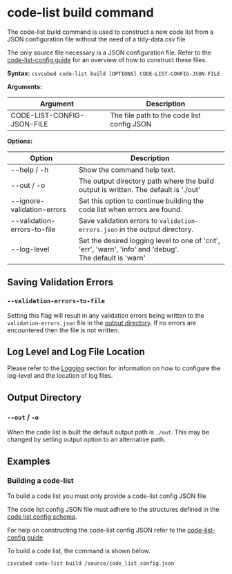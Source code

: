 # code-list build command

The code-list build command is used to construct a new code list from a JSON configuration file without the need of a tidy-data.csv file

The only source file necessary is a JSON configuration file. Refer to the [code-list-config guide](../configuration/code-list-config.md) for an overview of how to construct these files.

**Syntax:**
`csvcubed code-list build [OPTIONS] CODE-LIST-CONFIG-JSON-FILE`

**Arguments:**

| Argument                   | Description                                |
| -------------------------- | ------------------------------------------ |
| CODE-LIST-CONFIG-JSON-FILE | The file path to the code list config JSON |


**Options:**

| Option                      | Description                                                                                                     |
| --------------------------- | --------------------------------------------------------------------------------------------------------------- |
| --help / -h                 | Show the command help text.                                                                                     |
| --out / -o                  | The output directory path where the build output is written. The default is './out'                             |
| --ignore-validation-errors  | Set this option to continue building the code list when errors are found.                                       |
| --validation-errors-to-file | Save validation errors to `validation-errors.json` in the output directory.                                     |
| --log-level                 | Set the desired logging level to one of 'crit', 'err', 'warn', 'info' and 'debug'.  <br/> The default is 'warn' |


## Saving Validation Errors

### `--validation-errors-to-file`

Setting this flag will result in any validation errors being written to the `validation-errors.json` file in the [output directory](#output-directory).  If no errors are encountered then the file is not written.

## Log Level and Log File Location

Please refer to the [Logging](./logging.md) section for information on how to configure the log-level and the location of log files.

## Output Directory

### `--out` / `-o`

When the code list is built the default output path is `./out`. This may be changed by setting output option to an alternative path.


## Examples

### Building a code-list

To build a code list you must only provide a code-list config JSON file.

The code list config JSON file must adhere to the structures defined in the [code list config schema](https://purl.org/csv-cubed/code-list-config/v1.1).

For help on constructing the code-list config JSON refer to the [code-list-config guide](../configuration/code-list-config.md)

To build a code list, the command is shown below.

```bash
csvcubed code-list build /source/code_list_config.json
```
